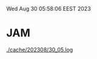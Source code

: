 Wed Aug 30 05:58:06 EEST 2023
# JAM
<a href='./cache/202308/30_05.log'>./cache/202308/30_05.log</a>
